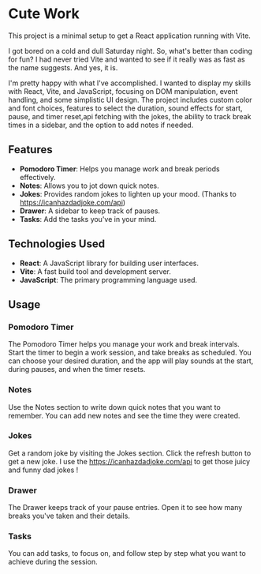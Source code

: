 # Cute Work

This project is a minimal setup to get a React application running with Vite.

I got bored on a cold and dull Saturday night. So, what's better than coding for fun? I had never tried Vite and wanted to see if it really was as fast as the name suggests. And yes, it is.

I'm pretty happy with what I've accomplished. I wanted to display my skills with React, Vite, and JavaScript, focusing on DOM manipulation, event handling, and some simplistic UI design. The project includes custom color and font choices, features to select the duration, sound effects for start, pause, and timer reset,api fetching with the jokes, the ability to track break times in a sidebar, and the option to add notes if needed.

## Features

- **Pomodoro Timer**: Helps you manage work and break periods effectively.
- **Notes**: Allows you to jot down quick notes.
- **Jokes**: Provides random jokes to lighten up your mood. (Thanks to <https://icanhazdadjoke.com/api>)
- **Drawer**: A sidebar to keep track of pauses.
- **Tasks**: Add the tasks you've in your mind.

## Technologies Used

- **React**: A JavaScript library for building user interfaces.
- **Vite**: A fast build tool and development server.
- **JavaScript**: The primary programming language used.

## Usage

### Pomodoro Timer

The Pomodoro Timer helps you manage your work and break intervals. Start the timer to begin a work session, and take breaks as scheduled. You can choose your desired duration, and the app will play sounds at the start, during pauses, and when the timer resets.

### Notes

Use the Notes section to write down quick notes that you want to remember. You can add new notes and see the time they were created.

### Jokes

Get a random joke by visiting the Jokes section. Click the refresh button to get a new joke.
I use the <https://icanhazdadjoke.com/api> to get those juicy and funny dad jokes !

### Drawer

The Drawer keeps track of your pause entries. Open it to see how many breaks you've taken and their details.

### Tasks

You can add tasks, to focus on, and follow step by step what you want to achieve during the session.
